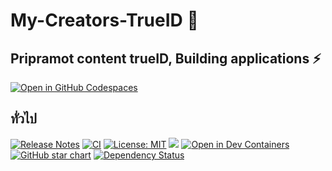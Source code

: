 # My-Creators-TrueID 🦜️


## Pripramot content trueID, Building applications   ⚡

[![Open in GitHub Codespaces](https://github.com/codespaces/badge.svg)](https://codespaces.new/langchain-ai/langchain)



## ทั่วไป
[![Release Notes](https://img.shields.io/github/release/langchain-ai/langchain)](https://github.com/langchain-ai/langchain/releases)
[![CI](https://github.com/langchain-ai/langchain/actions/workflows/check_diffs.yml/badge.svg)](https://github.com/langchain-ai/langchain/actions/workflows/check_diffs.yml)
[![License: MIT](https://img.shields.io/badge/License-MIT-yellow.svg)](https://opensource.org/licenses/MIT)
[![](https://dcbadge.vercel.app/api/server/6adMQxSpJS?compact=true&style=flat)](https://discord.gg/6adMQxSpJS)
[![Open in Dev Containers](https://img.shields.io/static/v1?label=Dev%20Containers&message=Open&color=blue&logo=visualstudiocode)](https://vscode.dev/redirect?url=vscode://ms-vscode-remote.remote-containers/cloneInVolume?url=https://github.com/langchain-ai/langchain)
[![GitHub star chart](https://img.shields.io/github/stars/pripramot?style=social)](#)
[![Dependency Status](https://img.shields.io/librariesio/github/langchain-ai/langchain)](https://libraries.io/github/langchain-ai/langchain)

